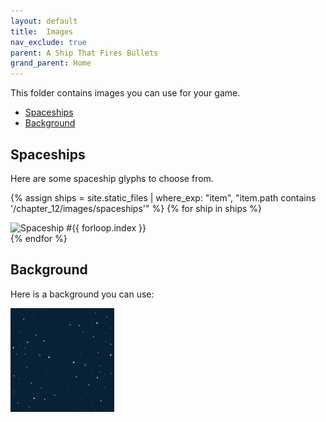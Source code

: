 ```yaml
---
layout: default
title:  Images
nav_exclude: true
parent: A Ship That Fires Bullets
grand_parent: Home
---
```


This folder contains images you can use for your game.

- [Spaceships](#spaceships)
- [Background](#background)

## Spaceships

Here are some spaceship glyphs to choose from.

<div id="grid-col">

{% assign ships = site.static_files | where_exp: "item", "item.path contains '/chapter_12/images/spaceships'" %}
{% for ship in ships %}
    <div class="cell"> <img src="{{ship.path | relative_url}}" alt="Spaceship #{{ forloop.index }}" width="66"> </div>
{% endfor %}
</div>

## Background

Here is a background you can use:

<img src="./sky.svg" alt="Night Sky" width="166">
